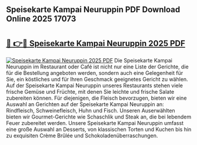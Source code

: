 ## Speisekarte Kampai Neuruppin PDF Download Online 2025 17073

# <h2><a href="http://gcbctqc.nevu.top/?p=Speisekarte+Kampai+Neuruppin">🔗 👉🔴 Speisekarte Kampai Neuruppin 2025 PDF</a></h2>

[![Speisekarte Kampai Neuruppin 2025 PDF](https://i.imgur.com/dBaPXMq.png)](http://gcbctqc.nevu.top/?p=Speisekarte+Kampai+Neuruppin)
Die Speisekarte Kampai Neuruppin im Restaurant oder Café ist nicht nur eine Liste der Gerichte, die für die Bestellung angeboten werden, sondern auch eine Gelegenheit für Sie, ein köstliches und für Ihren Geschmack geeignetes Gericht zu wählen. Auf der Speisekarte Kampai Neuruppin unseres Restaurants stehen viele frische Gemüse und Früchte, mit denen Sie leichte und frische Salate zubereiten können. Für diejenigen, die Fleisch bevorzugen, bieten wir eine Auswahl an Gerichten auf der Speisekarte Kampai Neuruppin an: Rindfleisch, Schweinefleisch, Huhn und Fisch. Unseren Auserwählten bieten wir Gourmet-Gerichte wie Schaschlik und Steak an, die bei lebendem Feuer zubereitet werden. Unsere Speisekarte Kampai Neuruppin umfasst eine große Auswahl an Desserts, von klassischen Torten und Kuchen bis hin zu exquisiten Crème Brûlée und Schokoladenüberraschungen.
